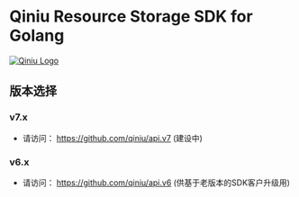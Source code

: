 Qiniu Resource Storage SDK for Golang
===

[![Qiniu Logo](http://qiniutek.com/images/logo-2.png)](http://qiniu.com/)

## 版本选择

### v7.x

* 请访问： https://github.com/qiniu/api.v7 (建设中)

### v6.x

* 请访问： https://github.com/qiniu/api.v6 (供基于老版本的SDK客户升级用)
